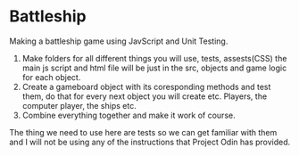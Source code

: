 # Battleship
Making a battleship game using JavScript and Unit Testing.

1. Make folders for all different things you will use, tests, assests(CSS) the main js script and html file will be just in the src, objects and game logic for each object.
2. Create a gameboard object with its coresponding methods and test them, do that for every next object you will create etc. Players, the computer player, the ships etc.
3. Combine everything together and make it work of course.

The thing we need to use here are tests so we can get familiar with them and I will not be using any of the instructions that Project Odin has provided.